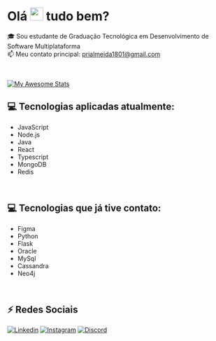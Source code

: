
<h1 align="left">Olá <img src="https://raw.githubusercontent.com/kaueMarques/kaueMarques/master/hi.gif" height="30px"> tudo bem? </h1>
<p align="left"> 

🎓  Sou estudante de Graduação Tecnológica em Desenvolvimento de Software Multiplataforma<br>
📫  Meu contato principal: prialmeida1801@gmail.com

<br>

[![My Awesome Stats](https://awesome-github-stats.azurewebsites.net/user-stats/prsilva?cardType=github&theme=tokyonight)](https://git.io/awesome-stats-card)


## 💻 Tecnologias aplicadas atualmente: 
  - JavaScript
  - Node.js
  - Java
  - React
  - Typescript
  - MongoDB
  - Redis
  
  <br>
  
 ## 💻 Tecnologias que já tive contato:
  - Figma
  - Python
  - Flask
  - Oracle
  - MySql
  - Cassandra
  - Neo4j
  
<br>

## ⚡ Redes Sociais 

[![Linkedin](https://img.shields.io/badge/LinkedIn-0077B5?style=for-the-badge&logo=linkedin&logoColor=white)](https://www.linkedin.com/in/priscilasilva1801/)
[![Instagram](https://img.shields.io/badge/Instagram-e02c6f?style=for-the-badge&logo=instagram&logoColor=white)](https://www.instagram.com/priscilatuk/?hl=pt-br)
[![Discord](https://img.shields.io/badge/Discord-7289DA?style=for-the-badge&logo=discord&logoColor=white)](https://discord.com/channels/@me)

  
